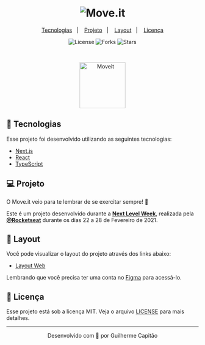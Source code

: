 <h1 align="center">
    <img alt="Move.it" title="Move.it" src=".github/moveit.svg" />
</h1>

<p align="center">
  <a href="#rocket-tecnologias">Tecnologias</a>&nbsp;&nbsp;&nbsp;|&nbsp;&nbsp;&nbsp;
  <a href="#-projeto">Projeto</a>&nbsp;&nbsp;&nbsp;|&nbsp;&nbsp;&nbsp;
  <a href="#-layout">Layout</a>&nbsp;&nbsp;&nbsp;|&nbsp;&nbsp;&nbsp;
  <a href="#-licença">Licença</a>
</p>

<p align="center">
  <img  src="https://img.shields.io/static/v1?label=license&message=MIT&color=5965E0&labelColor=121214" alt="License">
  
  <img src="https://img.shields.io/github/forks/guilhermecapitao/nlw-04-reactjs-moveit?label=forks&message=MIT&color=5965E0&labelColor=121214" alt="Forks">     

  <img src="https://img.shields.io/github/stars/guilhermecapitao/nlw-04-reactjs-moveit?label=stars&message=MIT&color=5965E0&labelColor=121214" alt="Stars">
</p>

<br>

<p align="center">
  <img alt="Moveit" src=".github/icon.svg" width="120px">
</p>

## 🚀 Tecnologias

Esse projeto foi desenvolvido utilizando as seguintes tecnologias:

- [Next.js](https://nextjs.org/)
- [React](https://reactjs.org)
- [TypeScript](https://www.typescriptlang.org/)

## 💻 Projeto

O Move.it veio para te lembrar de se exercitar sempre! 💜 

Este é um projeto desenvolvido durante a **[Next Level Week](https://nextlevelweek.com/)**, realizada pela **[@Rocketseat](https://github.com/Rocketseat)** durante os dias 22 a 28 de Fevereiro de 2021.

## 🔖 Layout

Você pode visualizar o layout do projeto através dos links abaixo:

- [Layout Web](https://www.figma.com/file/ge20pu3ofMOKoliUyKx1Nl/Move.it-1.0) 

Lembrando que você precisa ter uma conta no [Figma](http://figma.com/) para acessá-lo.

## 📝 Licença

Esse projeto está sob a licença MIT. Veja o arquivo [LICENSE](LICENSE.md) para mais detalhes.

---

<p align="center">Desenvolvido com 💜 por Guilherme Capitão</p>
